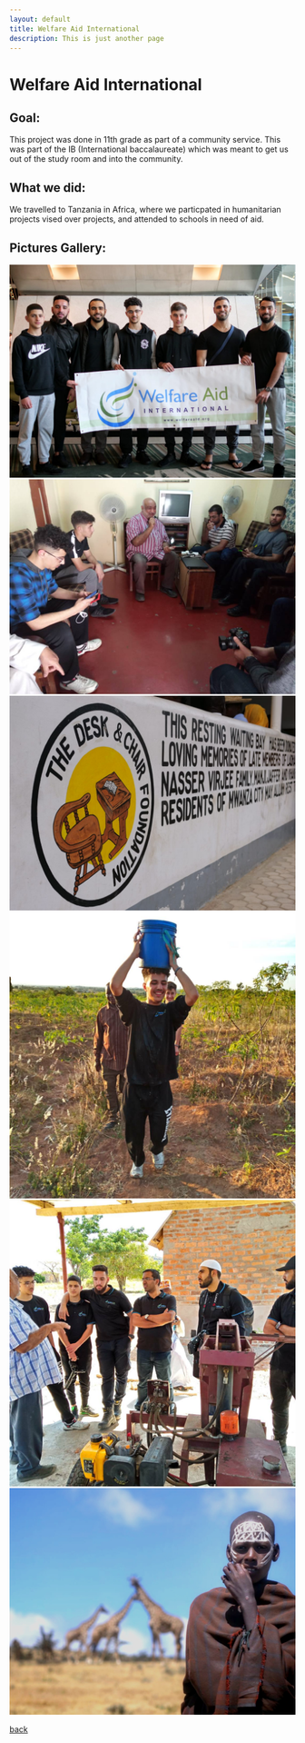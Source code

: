 ```yaml
---
layout: default
title: Welfare Aid International
description: This is just another page
---
```


# Welfare Aid International

## Goal:

This project was done in 11th grade as part of a community service. This was part of the IB (International baccalaureate) which was meant to get us out of the study room and into the community.

## What we did:

We travelled to Tanzania in Africa, where we particpated in humanitarian projects vised over projects, and attended to schools in need of aid.


## Pictures Gallery:

![Picture1](../images/africa/001.JPG)
![Picture2](../images/africa/233.JPG)
![Picture3](../images/africa/259.JPG)
![Picture4](../images/africa/314.JPG)
![Picture5](../images/africa/316.JPG)
![Picture6](../images/africa/492.JPG)


[back](../index.html)